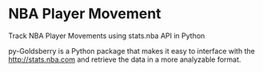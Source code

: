# NBA Player Movement
Track NBA Player Movements using stats.nba API in Python

py-Goldsberry is a Python package that makes it easy to interface with the http://stats.nba.com and retrieve the data in a more analyzable format.


